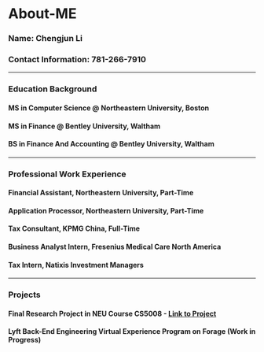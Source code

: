 # About-ME

### Name: Chengjun Li
### Contact Information: 781-266-7910
---

### Education Background
#### MS in Computer Science @ Northeastern University, Boston
#### MS in Finance @ Bentley University, Waltham
#### BS in Finance And Accounting @ Bentley University, Waltham
---

### Professional Work Experience
#### Financial Assistant, Northeastern University, Part-Time
#### Application Processor, Northeastern University, Part-Time
#### Tax Consultant, KPMG China, Full-Time
#### Business Analyst Intern, Fresenius Medical Care North America
#### Tax Intern, Natixis Investment Managers
---

### Projects
#### Final Research Project in NEU Course CS5008  - [Link to Project](https://github.com/Spring23-CS5008-BOS-Lionelle/research-project-lucasclii.git)

#### Lyft Back-End Engineering Virtual Experience Program on Forage (Work in Progress)






